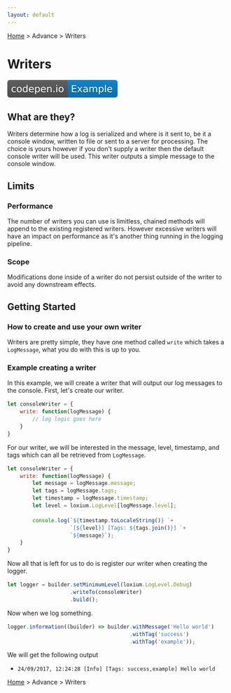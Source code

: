 ```yaml
---
layout: default
---
```

[Home](http://www.loxiumjs.com) > Advance > Writers

# Writers
[![example](../assets/imgs/codepen.io-Example.svg)](https://codepen.io/supercide/pen/RLoRmB)

## What are they?

Writers determine how a log is serialized and where is it sent to, be it a console window, written to file or sent to a server for processing. The choice is yours however if you don't supply a writer then the default console writer will be used. This writer outputs a simple message to the console window.

## Limits

### Performance 
The number of writers you can use is limitless, chained methods will append to the existing registered writers. However excessive writers will have an impact on performance as it's another thing running in the logging pipeline.

### Scope
Modifications done inside of a writer do not persist outside of the writer to avoid any downstream effects.

## Getting Started 

### How to create and use your own writer

Writers are pretty simple, they have one method called `write` which takes a `LogMessage`, what you do with this is up to you.

### Example creating a writer
In this example, we will create a writer that will output our log messages to the console. First, let's create our writer.

```js
let consoleWriter = {
    write: function(logMessage) {
        // log logic goes here
    }
}
```

For our writer, we will be interested in the message, level, timestamp, and tags which can all be retrieved from `LogMessage`.

```js
let consoleWriter = {
    write: function(logMessage) {
        let message = logMessage.message;
        let tags = logMessage.tags;
        let timestamp = logMessage.timestamp;
        let level = loxium.LogLevel[logMessage.level];

        console.log(`${timestamp.toLocaleString()} `+ 
                    `[${level}] [Tags: ${tags.join()}] `+ 
                    `${message}`);
    }
}
```

Now all that is left for us to do is register our writer when creating the logger.
```js
let logger = builder.setMinimumLevel(loxium.LogLevel.Debug)
                    .writeTo(consoleWriter)
                    .build();
```

Now when we log something.

```js
logger.information((builder) => builder.withMessage('Hello world')
                                       .withTag('success')
                                       .withTag('example'));
```

We will get the following output
- `24/09/2017, 12:24:28 [Info] [Tags: success,example] Hello world`

[Home](http://www.loxiumjs.com) > Advance > Writers
